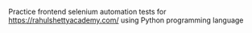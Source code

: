 Practice frontend selenium automation tests for https://rahulshettyacademy.com/ using Python programming language 
